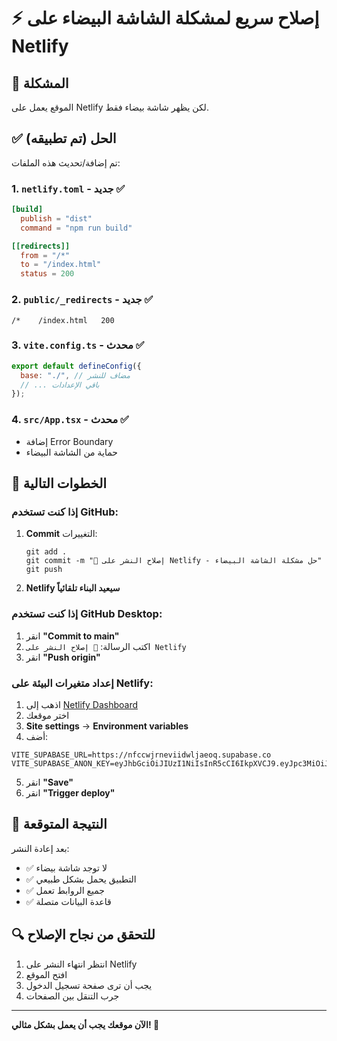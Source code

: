 # ⚡ إصلاح سريع لمشكلة الشاشة البيضاء على Netlify

## 🚨 المشكلة

الموقع يعمل على Netlify لكن يظهر شاشة بيضاء فقط.

## ✅ الحل (تم تطبيقه)

تم إضافة/تحديث هذه الملفات:

### 1. `netlify.toml` - جديد ✅

```toml
[build]
  publish = "dist"
  command = "npm run build"

[[redirects]]
  from = "/*"
  to = "/index.html"
  status = 200
```

### 2. `public/_redirects` - جديد ✅

```
/*    /index.html   200
```

### 3. `vite.config.ts` - محدث ✅

```javascript
export default defineConfig({
  base: "./", // مضاف للنشر
  // ... باقي الإعدادات
});
```

### 4. `src/App.tsx` - محدث ✅

- إضافة Error Boundary
- حماية من الشاشة البيضاء

## 🔄 الخطوات التالية

### إذا كنت تستخدم GitHub:

1. **Commit** التغييرات:

   ```
   git add .
   git commit -m "🚀 إصلاح النشر على Netlify - حل مشكلة الشاشة البيضاء"
   git push
   ```

2. **Netlify سيعيد البناء تلقائياً**

### إذا كنت تستخدم GitHub Desktop:

1. انقر **"Commit to main"**
2. اكتب الرسالة: `🚀 إصلاح النشر على Netlify`
3. انقر **"Push origin"**

### إعداد متغيرات البيئة على Netlify:

1. اذهب إلى [Netlify Dashboard](https://app.netlify.com/)
2. اختر موقعك
3. **Site settings** → **Environment variables**
4. أضف:

```
VITE_SUPABASE_URL=https://nfccwjrneviidwljaeoq.supabase.co
VITE_SUPABASE_ANON_KEY=eyJhbGciOiJIUzI1NiIsInR5cCI6IkpXVCJ9.eyJpc3MiOiJzdXBhYmFzZSIsInJlZiI6Im5mY2N3anJuZXZpaWR3bGphZW9xIiwicm9sZSI6ImFub24iLCJpYXQiOjE3NTA0Mzg0ODcsImV4cCI6MjA2NjAxNDQ4N30.X6ooPkivgB0gPB5OoMp_kodFX2kwGz8URqXT3FdFBeE
```

5. انقر **"Save"**
6. انقر **"Trigger deploy"**

## 🎯 النتيجة المتوقعة

بعد إعادة النشر:

- ✅ لا توجد شاشة بيضاء
- ✅ التطبيق يحمل بشكل طبيعي
- ✅ جميع الروابط تعمل
- ✅ قاعدة البيانات متصلة

## 🔍 للتحقق من نجاح الإصلاح

1. انتظر انتهاء النشر على Netlify
2. افتح الموقع
3. يجب أن ترى صفحة تسجيل الدخول
4. جرب التنقل بين الصفحات

---

**الآن موقعك يجب أن يعمل بشكل مثالي! 🎉**
